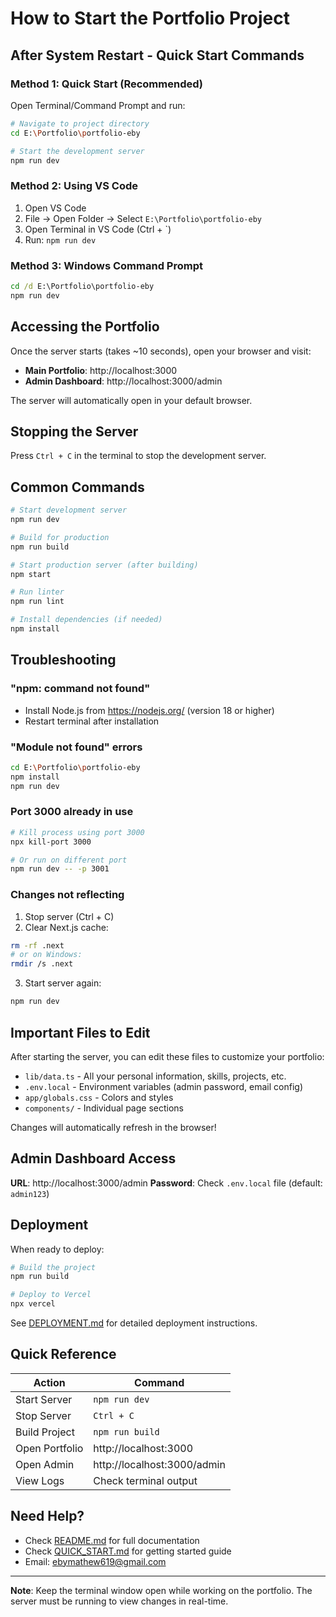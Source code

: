 # How to Start the Portfolio Project

## After System Restart - Quick Start Commands

### Method 1: Quick Start (Recommended)
Open Terminal/Command Prompt and run:

```bash
# Navigate to project directory
cd E:\Portfolio\portfolio-eby

# Start the development server
npm run dev
```

### Method 2: Using VS Code
1. Open VS Code
2. File → Open Folder → Select `E:\Portfolio\portfolio-eby`
3. Open Terminal in VS Code (Ctrl + `)
4. Run: `npm run dev`

### Method 3: Windows Command Prompt
```cmd
cd /d E:\Portfolio\portfolio-eby
npm run dev
```

## Accessing the Portfolio

Once the server starts (takes ~10 seconds), open your browser and visit:

- **Main Portfolio**: http://localhost:3000
- **Admin Dashboard**: http://localhost:3000/admin

The server will automatically open in your default browser.

## Stopping the Server

Press `Ctrl + C` in the terminal to stop the development server.

## Common Commands

```bash
# Start development server
npm run dev

# Build for production
npm run build

# Start production server (after building)
npm start

# Run linter
npm run lint

# Install dependencies (if needed)
npm install
```

## Troubleshooting

### "npm: command not found"
- Install Node.js from https://nodejs.org/ (version 18 or higher)
- Restart terminal after installation

### "Module not found" errors
```bash
cd E:\Portfolio\portfolio-eby
npm install
npm run dev
```

### Port 3000 already in use
```bash
# Kill process using port 3000
npx kill-port 3000

# Or run on different port
npm run dev -- -p 3001
```

### Changes not reflecting
1. Stop server (Ctrl + C)
2. Clear Next.js cache:
```bash
rm -rf .next
# or on Windows:
rmdir /s .next
```
3. Start server again:
```bash
npm run dev
```

## Important Files to Edit

After starting the server, you can edit these files to customize your portfolio:

- `lib/data.ts` - All your personal information, skills, projects, etc.
- `.env.local` - Environment variables (admin password, email config)
- `app/globals.css` - Colors and styles
- `components/` - Individual page sections

Changes will automatically refresh in the browser!

## Admin Dashboard Access

**URL**: http://localhost:3000/admin
**Password**: Check `.env.local` file (default: `admin123`)

## Deployment

When ready to deploy:
```bash
# Build the project
npm run build

# Deploy to Vercel
npx vercel
```

See [DEPLOYMENT.md](./DEPLOYMENT.md) for detailed deployment instructions.

## Quick Reference

| Action | Command |
|--------|---------|
| Start Server | `npm run dev` |
| Stop Server | `Ctrl + C` |
| Build Project | `npm run build` |
| Open Portfolio | http://localhost:3000 |
| Open Admin | http://localhost:3000/admin |
| View Logs | Check terminal output |

## Need Help?

- Check [README.md](./README.md) for full documentation
- Check [QUICK_START.md](./QUICK_START.md) for getting started guide
- Email: ebymathew619@gmail.com

---

**Note**: Keep the terminal window open while working on the portfolio. The server must be running to view changes in real-time.

